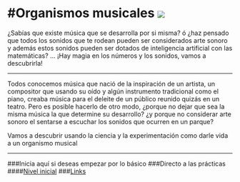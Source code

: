 #Organismos musicales
<img align="center" src="http://www.barkingsphinx.com/wp-content/uploads/2011/08/xenakis1.jpg">
===
¿Sabías que existe música que se desarrolla por si misma? ó ¿haz pensado que todos los sonidos que te rodean pueden ser 
considerados arte sonoro y además estos sonidos pueden ser dotados de inteligencia artificial con las matemáticas? ...
¡Hay magia en los números y los sonidos, vamos a descubrirla!
___
Todos conocemos música que nació de la inspiración de un artista, un compositor que usando su oído y algún instrumento tradicional como el piano, creaba música para el deleite de un público reunido quizás en un teatro.
Pero es posible hacerlo de otro modo, ¿porque no dejar que sea la misma música la que determine su desarrollo? ¿y porque no 
considerar arte sonoro el sentarse a escuchar los sonidos que ocurren en un parque?

Vamos a descubrir usando la ciencia y la experimentación como darle vida a un organismo musical
___
###Inicia aquí si deseas empezar por lo básico
###Directo a las prácticas
####[Nivel inicial](https://github.com/essteban/organismosMusicales/blob/master/practicasIniciales.md)
###[Links](https://github.com/essteban/organismosMusicales/blob/master/links.md) 
